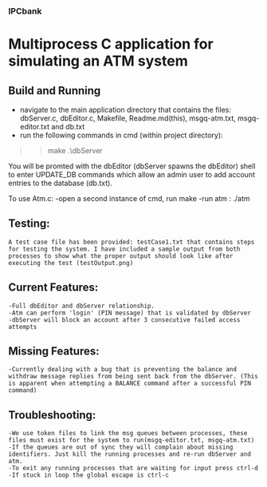 ### IPCbank
# Multiprocess C application for simulating an ATM system

## Build and Running
- navigate to the main application directory that contains the files: dbServer.c, dbEditor.c, Makefile, Readme.md(this), msgq-atm.txt, msgq-editor.txt and db.txt
- run the following commands in cmd (within project directory):
>>make
>>.\dbServer

You will be promted with the dbEditor (dbServer spawns the dbEditor) shell to enter UPDATE_DB commands which allow an admin user to add account entries to the database (db.txt).

To use Atm.c:
-open a second instance of cmd, run make
-run atm : ./atm

## Testing:
	A test case file has been provided: testCase1.txt that contains steps for testing the system. I have included a sample output from both processes to show what the proper output should look like after executing the test (testOutput.png)

## Current Features:
	-Full dbEditor and dbServer relationship.
	-Atm can perform 'login' (PIN message) that is validated by dbServer
	-dbServer will block an account after 3 consecutive failed access attempts
  
## Missing Features:
	-Currently dealing with a bug that is preventing the balance and withdraw message replies from being sent back from the dbServer. (This is apparent when attempting a BALANCE command after a successful PIN command)

## Troubleshooting:
	-We use token files to link the msg queues between processes, these files must exist for the system to run(msgq-editor.txt, msgq-atm.txt)
	-If the queues are out of sync they will complain about missing identifiers. Just kill the running processes and re-run dbServer and atm.
	-To exit any running processes that are waiting for input press ctrl-d
	-If stuck in loop the global escape is ctrl-c


